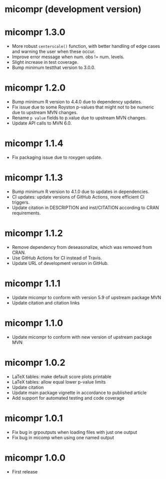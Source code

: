 # micompr (development version)

# micompr 1.3.0

* More robust `centerscale()` function, with better handling of edge cases and
  warning the user when these occur.
* Improve error message when num. obs != num. levels.
* Slight increase in test coverage.
* Bump minimum testthat version to 3.0.0.

# micompr 1.2.0

* Bump minimum R version to 4.4.0 due to dependency updates.
* Fix issue due to some Royston p-values that might not to be numeric due
  to upstream MVN changes.
* Rename `p value` fields to p.value due to upstream MVN changes.
* Update API calls to MVN 6.0.

# micompr 1.1.4

* Fix packaging issue due to roxygen update.

# micompr 1.1.3

* Bump minimum R version to 4.1.0 due to updates in dependencies.
* CI updates: update versions of GitHub Actions, more efficient CI triggers.
* Update citation in DESCRIPTION and inst/CITATION according to CRAN
  requirements.

# micompr 1.1.2

* Remove dependency from deseasonalize, which was removed from CRAN.
* Use GitHub Actions for CI instead of Travis.
* Update URL of development version in GitHub.

# micompr 1.1.1

* Update micompr to conform with version 5.9 of upstream package MVN
* Update citation and citation links

# micompr 1.1.0

* Update micompr to conform with new version of upstream package MVN

# micompr 1.0.2

* LaTeX tables: make default score plots printable
* LaTeX tables: allow equal lower p-value limits
* Update citation
* Update main package vignette in accordance to published article
* Add support for automated testing and code coverage

# micompr 1.0.1

* Fix bug in grpoutputs when loading files with just one output
* Fix bug in micomp when using one named output

# micompr 1.0.0

* First release
